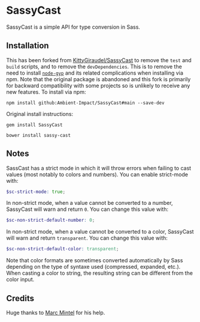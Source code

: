# SassyCast

SassyCast is a simple API for type conversion in Sass.

## Installation

This has been forked from [KittyGiraudel/SassyCast](https://github.com/KittyGiraudel/SassyCast) to remove the `test` and `build` scripts, and to remove the `devDependencies`. This is to remove the need to install [`node-gyp`](https://github.com/nodejs/node-gyp) and its related complications when installing via npm. Note that the original package is abandoned and this fork is primarily for backward compatibility with some projects so is unlikely to receive any new features. To install via npm:

```
npm install github:Ambient-Impact/SassyCast#main --save-dev
```

Original install instructions:

```
gem install SassyCast
```

```
bower install sassy-cast
```

## Notes

SassCast has a strict mode in which it will throw errors when failing to cast values (most notably to colors and numbers). You can enable strict-mode with:

```scss
$sc-strict-mode: true;
```

In non-strict mode, when a value cannot be converted to a number, SassyCast will warn and return `0`. You can change this value with:

```scss
$sc-non-strict-default-number: 0;
```

In non-strict mode, when a value cannot be converted to a color, SassyCast will warn and return `transparent`. You can change this value with:

```scss
$sc-non-strict-default-color: transparent;
```

Note that color formats are sometimes converted automatically by Sass depending on the type of syntaxe used (compressed, expanded, etc.). When casting a color to string, the resulting string can be different from the color input.

## Credits

Huge thanks to [Marc Mintel](http://twitter.com/marcmintel) for his help.
